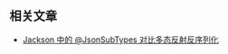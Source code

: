 ## 相关文章
- [Jackson 中的 @JsonSubTypes 对比多态反射反序列化](https://track.ossez.com/articles/PL-A-37491939/JsonSubTypes-vs.-Reflections-for-Polymorphic-Deserialization-in-Jackson)
